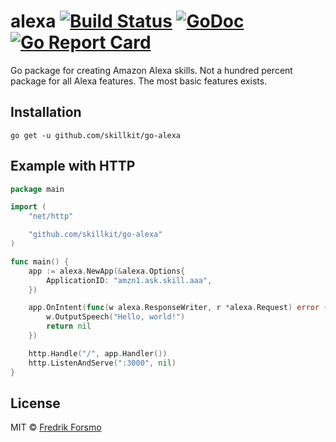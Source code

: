 # alexa [![Build Status](https://travis-ci.org/skillkit/go-alexa.svg?branch=master)](https://travis-ci.org/skillkit/go-alexa) [![GoDoc](https://godoc.org/github.com/skillkit/go-alexa?status.svg)](https://godoc.org/github.com/skillkit/go-alexa) [![Go Report Card](https://goreportcard.com/badge/github.com/skillkit/go-alexa)](https://goreportcard.com/report/github.com/skillkit/go-alexa)

Go package for creating Amazon Alexa skills. Not a hundred percent package for all Alexa features. The most basic features exists.

## Installation

```
go get -u github.com/skillkit/go-alexa
```

## Example with HTTP

```go
package main

import (
	"net/http"

	"github.com/skillkit/go-alexa"
)

func main() {
	app := alexa.NewApp(&alexa.Options{
		ApplicationID: "amzn1.ask.skill.aaa",
	})

	app.OnIntent(func(w alexa.ResponseWriter, r *alexa.Request) error {
		w.OutputSpeech("Hello, world!")
		return nil
	})

	http.Handle("/", app.Handler())
	http.ListenAndServe(":3000", nil)
}
```

## License

MIT © [Fredrik Forsmo](https://github.com/frozzare)
